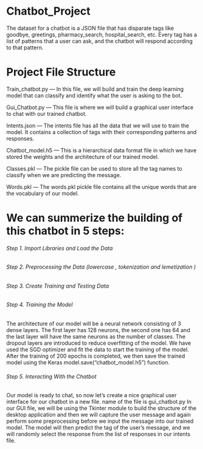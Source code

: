 # Chatbot_Project
The dataset for a chatbot is a JSON file that has disparate tags like goodbye, greetings, pharmacy_search, hospital_search, etc. Every tag has a list of patterns that a user can ask, and the chatbot will respond according to that pattern.
# Project File Structure

Train_chatbot.py — In this file, we will build and train the deep learning model that can classify and identify what the user is asking to the bot.

Gui_Chatbot.py — This file is where we will build a graphical user interface to chat with our trained chatbot.

Intents.json — The intents file has all the data that we will use to train the model. It contains a collection of tags with their corresponding patterns and responses.

Chatbot_model.h5 — This is a hierarchical data format file in which we have stored the weights and the architecture of our trained model.

Classes.pkl — The pickle file can be used to store all the tag names to classify when we are predicting the message.

Words.pkl — The words.pkl pickle file contains all the unique words that are the vocabulary of our model.


# We can summerize the building of this chatbot in 5 steps:

###### Step 1. Import Libraries and Load the Data

###### Step 2. Preprocessing the Data (lowercase , tokenization and lemetization ) 
###### Step 3. Create Training and Testing Data
###### Step 4. Training the Model
The architecture of our model will be a neural network consisting of 3 dense layers. The first layer has 128 neurons, the second one has 64 and the last layer will have the same neurons as the number of classes. The dropout layers are introduced to reduce overfitting of the model. We have used the SGD optimizer and fit the data to start the training of the model. After the training of 200 epochs is completed, we then save the trained model using the Keras model.save(“chatbot_model.h5”) function.
###### Step 5. Interacting With the Chatbot
Our model is ready to chat, so now let’s create a nice graphical user interface for our chatbot in a new file.  name of the file is gui_chatbot.py
In our GUI file, we will be using the Tkinter module to build the structure of the desktop application and then we will capture the user message and again perform some preprocessing before we input the message into our trained model.
The model will then predict the tag of the user’s message, and we will randomly select the response from the list of responses in our intents file.



